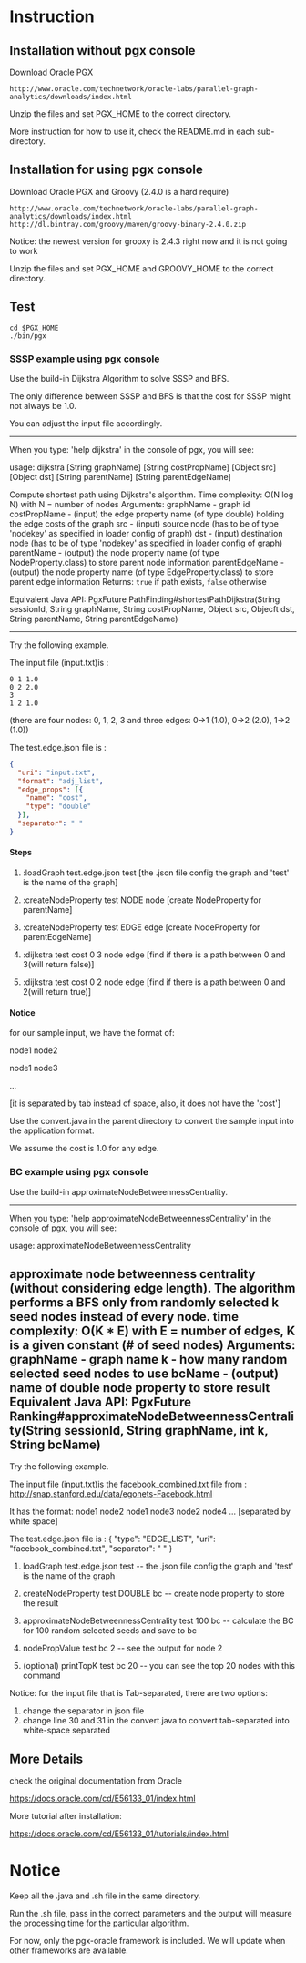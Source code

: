 
# Instruction

## Installation without pgx console
Download Oracle PGX

```
http://www.oracle.com/technetwork/oracle-labs/parallel-graph-analytics/downloads/index.html
```

Unzip the files and set PGX_HOME to the correct directory. 

More instruction for how to use it, check the README.md in each sub-directory.

## Installation for using pgx console
Download Oracle PGX and Groovy (2.4.0 is a hard require)

```
http://www.oracle.com/technetwork/oracle-labs/parallel-graph-analytics/downloads/index.html
http://dl.bintray.com/groovy/maven/groovy-binary-2.4.0.zip 
```
Notice: the newest version for grooxy is 2.4.3 right now and it is not going to work

Unzip the files and set PGX_HOME and GROOVY_HOME to the correct directory. 

## Test

```
cd $PGX_HOME
./bin/pgx
```

### SSSP example using pgx console

Use the build-in Dijkstra Algorithm to solve SSSP and BFS.

The only difference between SSSP and BFS is that the cost for SSSP might not always be 1.0.

You can adjust the input file accordingly.

--------------------------------------
When you type: 'help dijkstra' in the console of pgx, you will see:

usage: dijkstra [String graphName] [String costPropName] [Object src] [Object dst] [String parentName] [String parentEdgeName] 

Compute shortest path using Dijkstra's algorithm. Time complexity: O(N log N) with N = number of nodes
Arguments:
graphName - graph id
costPropName - (input) the edge property name (of type double) holding the edge costs of the graph
src - (input) source node (has to be of type 'nodekey' as specified in loader config of graph)
dst - (input) destination node (has to be of type 'nodekey' as specified in loader config of graph)
parentName - (output) the node property name (of type NodeProperty.class) to store parent node information
parentEdgeName - (output) the node property name (of type EdgeProperty.class) to store parent edge information
Returns: <code>true</code> if path exists, <code>false</code> otherwise

Equivalent Java API: PgxFuture<Boolean> PathFinding#shortestPathDijkstra(String sessionId, String graphName, String costPropName, Object src, Objecft dst, String parentName, String parentEdgeName)

---------------------------------------

Try the following example.

The input file (input.txt)is :

```
0 1 1.0
0 2 2.0
3
1 2 1.0
```

(there are four nodes: 0, 1, 2, 3 and three edges: 0->1 (1.0), 0->2 (2.0), 1->2 (1.0))

The test.edge.json file is :

```json
{
  "uri": "input.txt", 
  "format": "adj_list",
  "edge_props": [{ 
    "name": "cost", 
    "type": "double" 
  }],
  "separator": " "
}
```

#### Steps

1. :loadGraph test.edge.json test
[the .json file config the graph and 'test' is the name of the graph]

2. :createNodeProperty test NODE node
[create NodeProperty for parentName]

3. :createNodeProperty test EDGE edge
[create NodeProperty for parentEdgeName]

4. :dijkstra test cost 0 3 node edge
[find if there is a path between 0 and 3(will return false)]

5. :dijkstra test cost 0 2 node edge
[find if there is a path between 0 and 2(will return true)]

#### Notice

for our sample input, we have the format of:

node1 node2

node1 node3

...

[it is separated by tab instead of space, also, it does not have the 'cost']

Use the convert.java in the parent directory to convert the sample input into the application format.

We assume the cost is 1.0 for any edge.

### BC example using pgx console
Use the build-in approximateNodeBetweennessCentrality.

-------------------------------------------------------------
When you type: 'help approximateNodeBetweennessCentrality' in the console of pgx, you will see:

usage: approximateNodeBetweennessCentrality <String graphName> <int k> <String bcName> 

approximate node betweenness centrality (without considering edge length). The algorithm performs a BFS only from randomly selected k seed nodes instead of every node. time complexity: O(K * E) with E = number of edges, K is a given constant (# of seed nodes)
Arguments:
graphName - graph name
k - how many random selected seed nodes to use
bcName - (output) name of double node property to store result
Equivalent Java API: PgxFuture<Void> Ranking#approximateNodeBetweennessCentrality(String sessionId, String graphName, int k, String bcName)
-------------------------------------------------------------

Try the following example.

The input file (input.txt)is the facebook_combined.txt file from :
http://snap.stanford.edu/data/egonets-Facebook.html

It has the format:
node1 node2
node1 node3
node2 node4
...
[separated by white space]


The test.edge.json file is :
{
    "type": "EDGE_LIST",
    "uri": "facebook_combined.txt",
    "separator": " "
}


1. loadGraph test.edge.json test
-- the .json file config the graph and 'test' is the name of the graph

2. createNodeProperty test DOUBLE bc
-- create node property to store the result

3. approximateNodeBetweennessCentrality test 100 bc
-- calculate the BC for 100 random selected seeds and save to bc

4. nodePropValue test bc 2
-- see the output for node 2

5. (optional) printTopK test bc 20
-- you can see the top 20 nodes with this command


Notice: for the input file that is Tab-separated, there are two options:
1. change the separator in json file
2. change line 30 and 31 in the convert.java to convert tab-separated into white-space separated




## More Details
check the original documentation from Oracle

https://docs.oracle.com/cd/E56133_01/index.html

More tutorial after installation:

https://docs.oracle.com/cd/E56133_01/tutorials/index.html


# Notice
Keep all the .java and .sh file in the same directory. 

Run the .sh file, pass in the correct parameters and the output will measure the processing time for the particular algorithm.   

For now, only the pgx-oracle framework is included. We will update when other frameworks are available.

